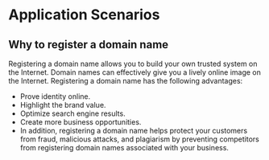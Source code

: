 # Application Scenarios
## Why to register a domain name
Registering a domain name allows you to build your own trusted system on the Internet. Domain names can effectively give you a lively online image on the Internet. Registering a domain name has the following advantages:

- Prove identity online.
- Highlight the brand value.
- Optimize search engine results.
- Create more business opportunities.
- In addition, registering a domain name helps protect your customers from fraud, malicious attacks, and plagiarism by preventing competitors from registering domain names associated with your business.
